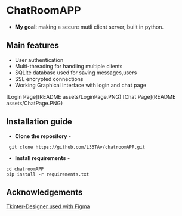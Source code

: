 # ChatRoomAPP

 - **My goal**: making a secure mutli client server, built in python.

## Main features
- User authentication 
- Multi-threading for handling multiple clients
- SQLite database used for saving messages,users
- SSL encrypted connections
- Working Graphical Interface with login and chat page 

[Login Page](README assets/LoginPage.PNG)
[Chat Page](README assets/ChatPage.PNG)

## Installation guide
- **Clone the repository** - 
```
 git clone https://github.com/L33TAv/chatroomAPP.git
```
- **Install requirements** - 
```
cd chatroomAPP
pip install -r requirements.txt
```

## Acknowledgements
 [Tkinter-Designer used with Figma](https://github.com/ParthJadhav/Tkinter-Designer)